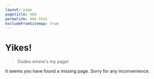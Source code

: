 ```yaml
---
layout: page
pagetitle: 404
permalink: 404.html
excludeFromSitemap: true
---
```

# Yikes!

> Dudes where's my page!

It seems you have found a missing page. Sorry for any inconvenience.
